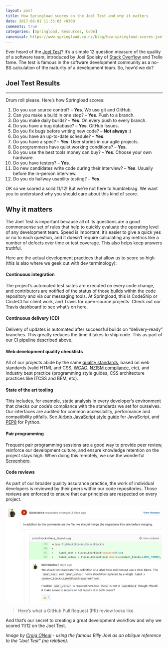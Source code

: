 ```yaml
---
layout: post
title: How Springload scores on the Joel Test and why it matters
date: 2017-08-01 11:35:03 +0300
comments: true
categories: [Springload, Resources, Code]
canonical: https://www.springload.co.nz/blog/how-springload-scores-joel-test-and-why-it-matters/
---
```


Ever heard of the [Joel Test](https://www.joelonsoftware.com/2000/08/09/the-joel-test-12-steps-to-better-code/)? It’s a simple 12 question measure of the quality of a software team, introduced by Joel Spolsky of [Stack Overflow](https://stackoverflow.com/) and Trello fame. The test is famous in the software development community as a no-BS calculation of the maturity of a development team. So, how’d we do?

<!-- more -->

## Joel Test Results

---

Drum roll please. Here’s how Springload scores:

1. Do you use source control? – **Yes**. We use git and GitHub.
2. Can you make a build in one step? – **Yes**. Push to a branch.
3. Do you make daily builds? – **Yes**. On every push to every branch.
4. Do you have a bug database? – **Yes**. GitHub Issues.
5. Do you fix bugs before writing new code? – **Not always** :(
6. Do you have an up-to-date schedule? – **Yes**.
7. Do you have a spec? – **Yes**. User stories in our agile projects.
8. Do programmers have quiet working conditions? – **Yes**.
9. Do you use the best tools money can buy? – **Yes**. Choose your own hardware.
10. Do you have testers? – **Yes**.
11. Do new candidates write code during their interview? – **Yes**. Usually before the in-person interview.
12. Do you do hallway usability testing? – **Yes**.

OK so we scored a solid 11/12! But we’re not here to humblebrag. We want you to understand why you should care about this kind of score.

## Why it matters

The Joel Test is important because all of its questions are a good commonsense set of rules that help to quickly evaluate the operating level of any development team. Speed is important: it’s easier to give a quick yes or no to each question, and it doesn’t require calculating any metrics like a number of defects over time or test coverage. This also helps keep answers truthful.

Here are the actual development practices that allow us to score so high (this is also where we geek out with dev terminology):

#### **Continuous integration**

The project’s automated test suites are executed on every code change, and contributors are notified of the status of those builds within the code repository and via our messaging tools. At Springload, this is CodeShip or CircleCI for client work, and Travis for open-source projects. Check out our [Travis dashboard](https://travis-ci.org/springload/) to see what’s on here.

#### **Continuous delivery (CD)**

Delivery of updates is automated after successful builds on “delivery-ready” branches. This greatly reduces the time it takes to ship code. This as part of our CI pipeline described above.

#### **Web development quality checklists**

All of our projects abide by the same [quality standards](https://github.com/springload/frontend-starter-kit/blob/master/docs/frontend-launch-checklist.md), based on web standards (valid HTML and CSS, [WCAG](https://www.w3.org/WAI/intro/wcag.php), [NZISM compliance](http://www.gcsb.govt.nz/publications/the-nz-information-security-manual/), etc), and industry best practice (programming style guides, CSS architecture practices like ITCSS and BEM, etc).

#### **State of the art tooling**

This includes, for example, static analysis in every developer’s environment that checks our code’s compliance with the standards we set for ourselves. Our interfaces are audited for common accessibility, performance and compatibility pitfalls. See [Airbnb JavaScript style guide](https://github.com/airbnb/javascript) for JavaScript, and [PEP8](https://www.python.org/dev/peps/pep-0008/) for Python.

#### **Pair programming**

Frequent pair programming sessions are a good way to provide peer review, reinforce our development culture, and ensure knowledge retention on the project stays high. When doing this remotely, we use the wonderful [Screenhero](https://screenhero.com/).

#### **Code reviews**

As part of our broader quality assurance practice, the work of individual developers is reviewed by their peers within our code repositories. Those reviews are enforced to ensure that our principles are respected on every project.

![Screenshot of a sample Pull Request review on GitHub](/images/code-review.png)

> Here’s what a GitHub Pull Request (PR) review looks like.

And that’s our secret to creating a great development workflow and why we scored 11/12 on the Joel Test.

_Image by [Craig ONeal](http://www.flickr.com/photos/craigoneal/485352145) \- using the famous Billy Joel as an oblique reference to the "Joel Test" (no relation)._

